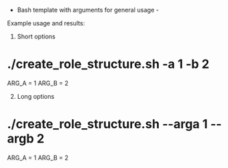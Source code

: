 - Bash template with arguments for general usage -

Example usage and results:

1) Short options
# ./create_role_structure.sh -a 1 -b 2
ARG_A = 1
ARG_B = 2

2) Long options
# ./create_role_structure.sh --arga 1 --argb 2
ARG_A = 1
ARG_B = 2

